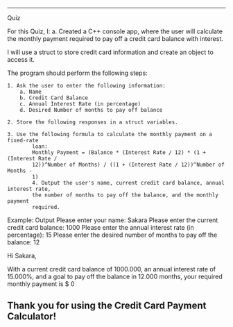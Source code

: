 ---------------------------------------------------------------------------------------------------------------------------------------------------------------
Quiz

For this Quiz, I:
a. Created a C++ console app, where the user will calculate the monthly payment required to pay off a
credit card balance with interest.

I will use a struct to store credit card information and create an object to
access it. 

The program should perform the following steps:

    1. Ask the user to enter the following information:
        a. Name
        b. Credit Card Balance
        c. Annual Interest Rate (in percentage)
        d. Desired Number of months to pay off balance  
        
    2. Store the following responses in a struct variables.

    3. Use the following formula to calculate the monthly payment on a fixed-rate
            loan:
            Monthly Payment = (Balance * (Interest Rate / 12) * (1 + (Interest Rate /
            12))^Number of Months) / ((1 + (Interest Rate / 12))^Number of Months -
            1)
            4. Output the user's name, current credit card balance, annual interest rate,
            the number of months to pay off the balance, and the monthly payment
            required.
            
Example: 
Output
Please enter your name: Sakara
Please enter the current credit card balance: 1000
Please enter the annual interest rate (in percentage): 15
Please enter the desired number of months to pay off the balance: 12

Hi Sakara,

With a current credit card balance of 1000.000, an annual interest rate of 15.000%, and a goal to pay off the balance in 12.000 months, your required monthly payment is $ 0

Thank you for using the Credit Card Payment Calculator!
-----------------------------------------------------------------------------------------------------------------------------------


